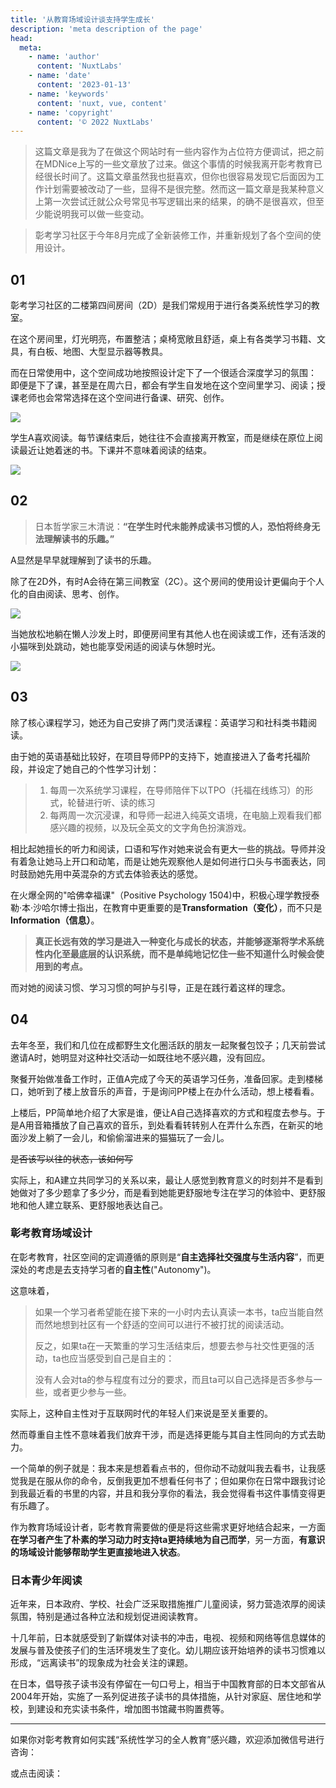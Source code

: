 ```yaml
---
title: '从教育场域设计谈支持学生成长'
description: 'meta description of the page'
head:
  meta:
    - name: 'author'
      content: 'NuxtLabs'
    - name: 'date'
      content: '2023-01-13'
    - name: 'keywords'
      content: 'nuxt, vue, content'
    - name: 'copyright'
      content: '© 2022 NuxtLabs'
---
```



>这篇文章是我为了在做这个网站时有一些内容作为占位符方便调试，把之前在MDNice上写的一些文章放了过来。做这个事情的时候我离开彰考教育已经很长时间了。这篇文章虽然我也挺喜欢，但你也很容易发现它后面因为工作计划需要被改动了一些，显得不是很完整。然而这一篇文章是我某种意义上第一次尝试迁就公众号常见书写逻辑出来的结果，的确不是很喜欢，但至少能说明我可以做一些变动。

> 彰考学习社区于今年8月完成了全新装修工作，并重新规划了各个空间的使用设计。

<!--more-->


## 01
彰考学习社区的二楼第四间房间（2D）是我们常规用于进行各类系统性学习的教室。

在这个房间里，灯光明亮，布置整洁；桌椅宽敞且舒适，桌上有各类学习书籍、文具，有白板、地图、大型显示器等教具。

而在日常使用中，这个空间成功地按照设计定下了一个很适合深度学习的氛围：
即便是下了课，甚至是在周六日，都会有学生自发地在这个空间里学习、阅读；授课老师也会常常选择在这个空间进行备课、研究、创作。


![](https://files.mdnice.com/user/1365/7fc605f6-898c-43a0-ac4a-5b7523c5a5c3.png)


学生A喜欢阅读。每节课结束后，她往往不会直接离开教室，而是继续在原位上阅读最近让她着迷的书。下课并不意味着阅读的结束。


![](https://files.mdnice.com/user/1365/dea65ea3-7fb3-44df-ac08-1f6976f592e6.png)


## 02
> 日本哲学家三木清说：**“在学生时代未能养成读书习惯的人，恐怕将终身无法理解读书的乐趣。”**

A显然是早早就理解到了读书的乐趣。

除了在2D外，有时A会待在第三间教室（2C）。这个房间的使用设计更偏向于个人化的自由阅读、思考、创作。


![](https://files.mdnice.com/user/1365/3482e180-cf66-46b4-820d-f6179a3c5f4d.png)

当她放松地躺在懒人沙发上时，即便房间里有其他人也在阅读或工作，还有活泼的小猫咪到处跳动，她也能享受闲适的阅读与休憩时光。



![](https://files.mdnice.com/user/1365/2fc64523-c95f-47da-838a-c307057aaea4.jpg)


## 03
除了核心课程学习，她还为自己安排了两门灵活课程：英语学习和社科类书籍阅读。

由于她的英语基础比较好，在项目导师PP的支持下，她直接进入了备考托福阶段，并设定了她自己的个性学习计划：
> 1. 每周一次系统学习课程，在导师陪伴下以TPO（托福在线练习）的形式，轮替进行听、读的练习
> 2. 每两周一次沉浸课，和导师一起进入纯英文语境，在电脑上观看我们都感兴趣的视频，以及玩全英文的文字角色扮演游戏。

相比起她擅长的听力和阅读，口语和写作对她来说会有更大一些的挑战。导师并没有着急让她马上开口和动笔，而是让她先观察他人是如何进行口头与书面表达，同时鼓励她先用中英混杂的方式去体验表达的感觉。

在火爆全网的"哈佛幸福课"（Positive Psychology 1504)中，积极心理学教授泰勒·本·沙哈尔博士指出，在教育中更重要的是**Transformation（变化）**，而不只是**Information（信息）**。

>**真正长远有效的学习是进入一种变化与成长的状态，并能够逐渐将学术系统性内化至最底层的认识系统，而不是单纯地记忆住一些不知道什么时候会使用到的考点。**

而对她的阅读习惯、学习习惯的呵护与引导，正是在践行着这样的理念。

## 04
去年冬至，我们和几位在成都野生文化圈活跃的朋友一起聚餐包饺子；几天前尝试邀请A时，她明显对这种社交活动一如既往地不感兴趣，没有回应。

聚餐开始做准备工作时，正值A完成了今天的英语学习任务，准备回家。走到楼梯口，她听到了楼上放音乐的声音，于是询问PP楼上在办什么活动，想上楼看看。

上楼后，PP简单地介绍了大家是谁，便让A自己选择喜欢的方式和程度去参与。于是A用音箱播放了自己喜欢的音乐，到处看看转转别人在弄什么东西，在新买的地面沙发上躺了一会儿，和偷偷溜进来的猫猫玩了一会儿。

~~是否该写以往的状态，该如何写~~

实际上，和A建立共同学习的关系以来，最让人感觉到教育意义的时刻并不是看到她做对了多少题拿了多少分，而是看到她能更舒服地专注在学习的体验中、更舒服地和他人建立联系、更舒服地表达自己。







### 彰考教育场域设计
在彰考教育，社区空间的定调遵循的原则是“**自主选择社交强度与生活内容**”，而更深处的考虑是去支持学习者的**自主性**("Autonomy")。

这意味着，
> 如果一个学习者希望能在接下来的一小时内去认真读一本书，ta应当能自然而然地想到社区有一个舒适的空间可以进行不被打扰的阅读活动。
>
>反之，如果ta在一天繁重的学习生活结束后，想要去参与社交性更强的活动，ta也应当感受到自己是自主的：
>
> 没有人会对ta的参与程度有过分的要求，而且ta可以自己选择是否多参与一些，或者更少参与一些。

实际上，这种自主性对于互联网时代的年轻人们来说是至关重要的。

然而尊重自主性不意味着我们放弃干涉，而是选择更能与其自主性同向的方式去助力。
 
一个简单的例子就是：我本来是想着看点书的，但你动不动就叫我去看书，让我感觉我是在服从你的命令，反倒我更加不想看任何书了；但如果你在日常中跟我讨论到我最近看的书里的内容，并且和我分享你的看法，我会觉得看书这件事情变得更有乐趣了。

作为教育场域设计者，彰考教育需要做的便是将这些需求更好地结合起来，一方面**在学习者产生了朴素的学习动力时支持ta更持续地为自己而学**，另一方面，**有意识的场域设计能够帮助学生更直接地进入状态**。

### 日本青少年阅读
近年来，日本政府、学校、社会广泛采取措施推广儿童阅读，努力营造浓厚的阅读氛围，特别是通过各种立法和规划促进阅读教育。

十几年前，日本就感受到了新媒体对读书的冲击，电视、视频和网络等信息媒体的发展与普及使孩子们的生活环境发生了变化。幼儿期应该开始培养的读书习惯难以形成，“远离读书”的现象成为社会关注的课题。

在日本，倡导孩子读书没有停留在一句口号上，相当于中国教育部的日本文部省从2004年开始，实施了一系列促进孩子读书的具体措施，从针对家庭、居住地和学校，到建设和充实读书条件，增加图书馆藏书购置费等。


---
如果你对彰考教育如何实践“系统性学习的全人教育”感兴趣，欢迎添加微信号进行咨询：


或点击阅读：

